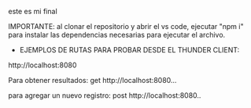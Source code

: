 este es mi final

IMPORTANTE: al clonar el repositorio y abrir el vs code, ejecutar "npm i" para instalar las dependencias necesarias para ejecutar el archivo.

* EJEMPLOS DE RUTAS PARA PROBAR DESDE EL THUNDER CLIENT:

http://localhost:8080

Para obtener resultados: get http://localhost:8080...

para agregar un nuevo registro: post http://localhost:8080..
